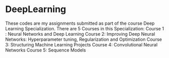 # DeepLearning
These codes are my assignments submitted as part of the course Deep Learning Specialization.
There are 5 Courses in this Specialization:
Course 1 : Neural Networks and Deep Learning
Course 2: Improving Deep Neural Networks: Hyperparameter tuning, Regularization and Optimization
Course 3: Structuring Machine Learning Projects
Course 4: Convolutional Neural Networks
Course 5: Sequence Models
